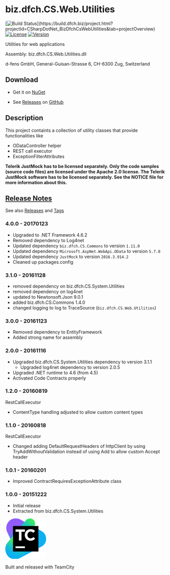# biz.dfch.CS.Web.Utilities
[![Build Status](https://build.dfch.biz/app/rest/builds/buildType:(id:CSharpDotNet_BizDfchCsWebUtilities_Build)/statusIcon)](https://build.dfch.biz/project.html?projectId=CSharpDotNet_BizDfchCsWebUtilities&tab=projectOverview)
[![License](https://img.shields.io/badge/license-Apache%20License%202.0-blue.svg)](https://github.com/dfensgmbh/biz.dfch.CS.Web.Utilities/blob/master/LICENSE)
[![Version](https://img.shields.io/nuget/v/biz.dfch.CS.Web.Utilities.svg)](https://www.nuget.org/packages/biz.dfch.CS.Web.Utilities/)

Utilities for web applications

Assembly: biz.dfch.CS.Web.Utilities.dll

d-fens GmbH, General-Guisan-Strasse 6, CH-6300 Zug, Switzerland

## Download

* Get it on [NuGet](https://www.nuget.org/packages/biz.dfch.CS.Web.Utilities/)

* See [Releases](https://github.com/dfensgmbh/biz.dfch.CS.Web.Utilities/releases) on [GitHub](https://github.com/dfch/biz.dfch.CS.Web.Utilities)

## Description

This project containts a collection of utility classes that provide functionalities like

* ODataController helper
* REST call executor
* ExceptionFilterAttributes

**Telerik JustMock has to be licensed separately. Only the code samples (source code files) are licensed under the Apache 2.0 license. The Telerik JustMock software has to be licensed separately. See the NOTICE file for more information about this.**

## [Release Notes](https://github.com/dfensgmbh/biz.dfch.CS.Web.Utilities/releases)

See also [Releases](https://github.com/dfensgmbh/biz.dfch.CS.Web.Utilities/releases) and [Tags](https://github.com/dfensgmbh/biz.dfch.CS.Web.Utilities/tags)

### 4.0.0 - 20170123

* Upgraded to .NET Framework 4.6.2
* Removed dependency to Log4net
* Updated dependency `biz.dfch.CS.Commons` to version `1.11.0`
* Updated dependency `Microsoft.AspNet.WebApi.OData` to version `5.7.0`
* Updated dependency `JustMock` to version `2016.3.914.2`
* Cleaned up packages.config

### 3.1.0 - 20161128

* removed dependency on biz.dfch.CS.System.Utilities
* removed dependency on log4net
* updated to Newtonsoft.Json 9.0.1
* added biz.dfch.CS.Commons 1.4.0
* changed logging to log to TraceSource (`biz.dfch.CS.Web.Utilities`)

### 3.0.0 - 20161123

* Removed dependency to EntityFramework
* Added strong name for assembly

### 2.0.0 - 20161116

* Upgraded biz.dfch.CS.System.Utilities dependency to version 3.1.1
  * Upgraded log4net dependency to version 2.0.5
* Upgraded .NET runtime to 4.6 (from 4.5)
* Activated Code Contracts properly

### 1.2.0 - 20160819

RestCallExecutor
* ContentType handling adjusted to allow custom content types

### 1.1.0 - 20160818

RestCallExecutor
* Changed adding DefaultRequestHeaders of httpClient by using TryAddWithoutValidation instead of using Add to allow custom Accept header

### 1.0.1 - 20160201

* Improved ContractRequiresExceptionAttribute class

### 1.0.0 - 20151222

* Initial release
* Extracted from biz.dfch.CS.System.Utilities

[![TeamCity Logo](https://github.com/dfensgmbh/biz.dfch.CS.Web.Utilities/blob/develop/TeamCity.png)](https://www.jetbrains.com/teamcity/)

Built and released with TeamCity

